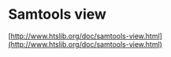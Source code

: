 # Samtools view

[http://www.htslib.org/doc/samtools-view.html](http://www.htslib.org/doc/samtools-view.html)


